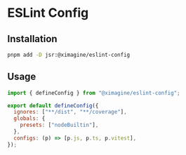 # ESLint Config

## Installation

```bash
pnpm add -D jsr:@ximagine/eslint-config
```

## Usage

```javascript
import { defineConfig } from "@ximagine/eslint-config";

export default defineConfig({
  ignores: ["**/dist", "**/coverage"],
  globals: {
    presets: ["nodeBuiltin"],
  },
  configs: (p) => [p.js, p.ts, p.vitest],
});
```
